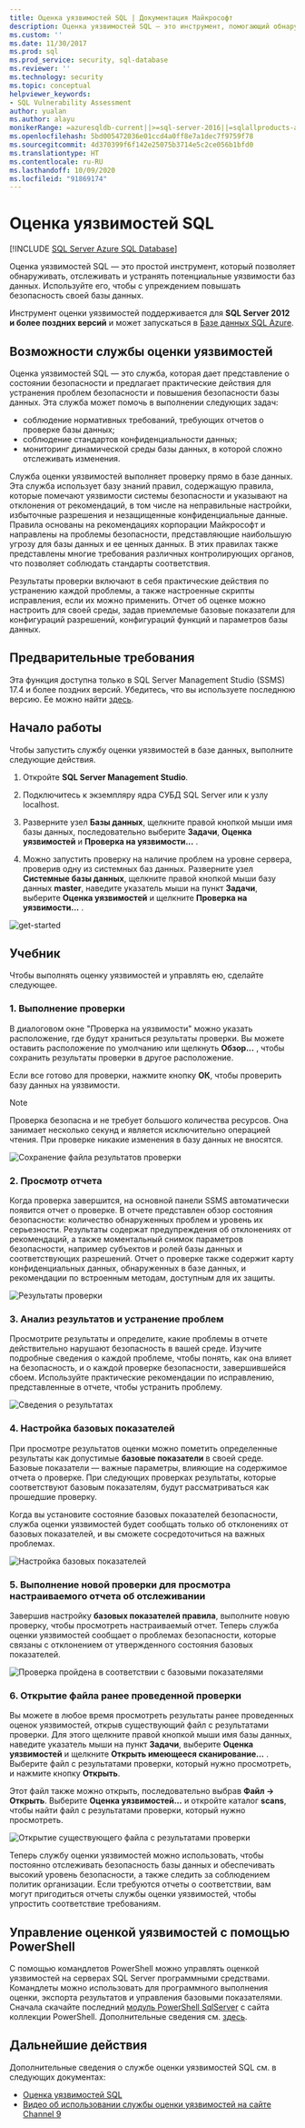 ```yaml
---
title: Оценка уязвимостей SQL | Документация Майкрософт
description: Оценка уязвимостей SQL — это инструмент, помогающий обнаруживать, отслеживать и устранять потенциальные уязвимости баз данных в SQL Server.
ms.custom: ''
ms.date: 11/30/2017
ms.prod: sql
ms.prod_service: security, sql-database
ms.reviewer: ''
ms.technology: security
ms.topic: conceptual
helpviewer_keywords:
- SQL Vulnerability Assessment
author: yualan
ms.author: alayu
monikerRange: =azuresqldb-current||>=sql-server-2016||=sqlallproducts-allversions||>=sql-server-linux-2017||=azuresqldb-mi-current
ms.openlocfilehash: 5bd005472036e01ccd4a0ff8e7a1dec7f9759f78
ms.sourcegitcommit: 4d370399f6f142e25075b3714e5c2ce056b1bfd0
ms.translationtype: HT
ms.contentlocale: ru-RU
ms.lasthandoff: 10/09/2020
ms.locfileid: "91869174"
---
```

# <a name="sql-vulnerability-assessment"></a>Оценка уязвимостей SQL

[!INCLUDE [SQL Server Azure SQL Database](../../includes/applies-to-version/sql-asdb.md)]

Оценка уязвимостей SQL — это простой инструмент, который позволяет обнаруживать, отслеживать и устранять потенциальные уязвимости баз данных. Используйте его, чтобы с упреждением повышать безопасность своей базы данных.

Инструмент оценки уязвимостей поддерживается для **SQL Server 2012 и более поздних версий** и может запускаться в [Базе данных SQL Azure](/azure/sql-database/sql-vulnerability-assessment).

## <a name="vulnerability-assessment-features"></a>Возможности службы оценки уязвимостей
Оценка уязвимостей SQL — это служба, которая дает представление о состоянии безопасности и предлагает практические действия для устранения проблем безопасности и повышения безопасности базы данных. Эта служба может помочь в выполнении следующих задач:
- соблюдение нормативных требований, требующих отчетов о проверке базы данных; 
- соблюдение стандартов конфиденциальности данных;
- мониторинг динамической среды базы данных, в которой сложно отслеживать изменения.

Служба оценки уязвимостей выполняет проверку прямо в базе данных. Эта служба использует базу знаний правил, содержащую правила, которые помечают уязвимости системы безопасности и указывают на отклонения от рекомендаций, в том числе на неправильные настройки, избыточные разрешения и незащищенные конфиденциальные данные. Правила основаны на рекомендациях корпорации Майкрософт и направлены на проблемы безопасности, представляющие наибольшую угрозу для базы данных и ее ценных данных. В этих правилах также представлены многие требования различных контролирующих органов, что позволяет соблюдать стандарты соответствия.

Результаты проверки включают в себя практические действия по устранению каждой проблемы, а также настроенные скрипты исправления, если их можно применить. Отчет об оценке можно настроить для своей среды, задав приемлемые базовые показатели для конфигураций разрешений, конфигураций функций и параметров базы данных. 

## <a name="prerequisites"></a>Предварительные требования
Эта функция доступна только в SQL Server Management Studio (SSMS) 17.4 и более поздних версий. Убедитесь, что вы используете последнюю версию. Ее можно найти [здесь](../../ssms/download-sql-server-management-studio-ssms.md).

## <a name="getting-started"></a>Начало работы
Чтобы запустить службу оценки уязвимостей в базе данных, выполните следующие действия.
   1.   Откройте **SQL Server Management Studio**.

   2.   Подключитесь к экземпляру ядра СУБД SQL Server или к узлу localhost.

   3.   Разверните узел **Базы данных**, щелкните правой кнопкой мыши имя базы данных, последовательно выберите **Задачи**, **Оценка уязвимостей** и **Проверка на уязвимости...** .

   4.   Можно запустить проверку на наличие проблем на уровне сервера, проверив одну из системных баз данных. Разверните узел **Системные базы данных**, щелкните правой кнопкой мыши базу данных **master**, наведите указатель мыши на пункт **Задачи**, выберите **Оценка уязвимостей** и щелкните **Проверка на уязвимости...** .

   ![get-started](media/sql-vulnerability-assessment/1-SSMSGetStarted.png)

## <a name="tutorial"></a>Учебник
Чтобы выполнять оценку уязвимостей и управлять ею, сделайте следующее.

### <a name="1-run-a-scan"></a>1. Выполнение проверки

В диалоговом окне "Проверка на уязвимости" можно указать расположение, где будут храниться результаты проверки. Вы можете оставить расположение по умолчанию или щелкнуть **Обзор...** , чтобы сохранить результаты проверки в другое расположение.

Если все готово для проверки, нажмите кнопку **ОК**, чтобы проверить базу данных на уязвимости.

  > [!NOTE]   
  > Проверка безопасна и не требует большого количества ресурсов. Она занимает несколько секунд и является исключительно операцией чтения. При проверке никакие изменения в базу данных не вносятся.

![Сохранение файла результатов проверки](media/sql-vulnerability-assessment/2-ssmssavescanfile.png)

### <a name="2-view-the-report"></a>2. Просмотр отчета

Когда проверка завершится, на основной панели SSMS автоматически появится отчет о проверке. В отчете представлен обзор состояния безопасности: количество обнаруженных проблем и уровень их серьезности. Результаты содержат предупреждения об отклонениях от рекомендаций, а также моментальный снимок параметров безопасности, например субъектов и ролей базы данных и соответствующих разрешений. Отчет о проверке также содержит карту конфиденциальных данных, обнаруженных в базе данных, и рекомендации по встроенным методам, доступным для их защиты.

![Результаты проверки](media/sql-vulnerability-assessment/3-ssmsscanresults.png)

### <a name="3-analyze-the-results-and-resolve-issues"></a>3. Анализ результатов и устранение проблем

Просмотрите результаты и определите, какие проблемы в отчете действительно нарушают безопасность в вашей среде. Изучите подробные сведения о каждой проблеме, чтобы понять, как она влияет на безопасность, и о каждой проверке безопасности, завершившейся сбоем. Используйте практические рекомендации по исправлению, представленные в отчете, чтобы устранить проблему.

![Сведения о результатах](media/sql-vulnerability-assessment/4-ssmsresultdetails.png)

### <a name="4-set-your-baseline"></a>4. Настройка базовых показателей

При просмотре результатов оценки можно пометить определенные результаты как допустимые **базовые показатели** в своей среде. Базовые показатели — важные параметры, влияющие на содержимое отчета о проверке. При следующих проверках результаты, которые соответствуют базовым показателям, будут рассматриваться как прошедшие проверку. 

Когда вы установите состояние базовых показателей безопасности, служба оценки уязвимостей будет сообщать только об отклонениях от базовых показателей, и вы сможете сосредоточиться на важных проблемах.

![Настройка базовых показателей](media/sql-vulnerability-assessment/5-ssmssetbaseline.png)

### <a name="5-run-a-new-scan-to-see-your-customized-tracking-report"></a>5. Выполнение новой проверки для просмотра настраиваемого отчета об отслеживании

Завершив настройку **базовых показателей правила**, выполните новую проверку, чтобы просмотреть настраиваемый отчет. Теперь служба оценки уязвимостей сообщает о проблемах безопасности, которые связаны с отклонением от утвержденного состояния базовых показателей.

![Проверка пройдена в соответствии с базовыми показателями](media/sql-vulnerability-assessment/6-ssmspassperbaseline.png)

### <a name="6-open-a-previously-run-scan"></a>6. Открытие файла ранее проведенной проверки

Вы можете в любое время просмотреть результаты ранее проведенных оценок уязвимостей, открыв существующий файл с результатами проверки. Для этого щелкните правой кнопкой мыши имя базы данных, наведите указатель мыши на пункт **Задачи**, выберите **Оценка уязвимостей** и щелкните **Открыть имеющееся сканирование...** .  Выберите файл с результатами проверки, который нужно просмотреть, и нажмите кнопку **Открыть**. 

Этот файл также можно открыть, последовательно выбрав **Файл -> Открыть**. Выберите **Оценка уязвимостей...** и откройте каталог **scans**, чтобы найти файл с результатами проверки, который нужно просмотреть.

![Открытие существующего файла с результатами проверки](media/sql-vulnerability-assessment/7-ssmsopenexistingscan.png)

Теперь службу оценки уязвимостей можно использовать, чтобы постоянно отслеживать безопасность базы данных и обеспечивать высокий уровень безопасности, а также следить за соблюдением политик организации. Если требуются отчеты о соответствии, вам могут пригодиться отчеты службы оценки уязвимостей, чтобы упростить соответствие требованиям.

## <a name="manage-vulnerability-assessments-using-powershell"></a>Управление оценкой уязвимостей с помощью PowerShell
С помощью командлетов PowerShell можно управлять оценкой уязвимостей на серверах SQL Server программными средствами. Командлеты можно использовать для программного выполнения оценки, экспорта результатов и управления базовыми показателями.
Сначала скачайте последний [модуль PowerShell SqlServer](https://www.powershellgallery.com/packages/SqlServer/) с сайта коллекции PowerShell. Дополнительные сведения см. [здесь](/archive/blogs/sqlsecurity/powershell-cmdlets-for-managing-sql-vulnerability-assessments).

## <a name="next-steps"></a>Дальнейшие действия
Дополнительные сведения о службе оценки уязвимостей SQL см. в следующих документах:
- [Оценка уязвимостей SQL](/azure/sql-database/sql-vulnerability-assessment) 
- [Видео об использовании службы оценки уязвимостей на сайте Channel 9](https://channel9.msdn.com/Shows/Data-Exposed/Track-and-remediate-potential-database-vulnerabilities-with-SQL-Vulnerability-Assessment)


